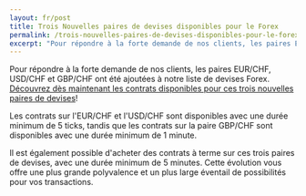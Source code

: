 ```yaml
---
layout: fr/post
title: Trois Nouvelles paires de devises disponibles pour le Forex
permalink: /trois-nouvelles-paires-de-devises-disponibles-pour-le-forex/
excerpt: "Pour répondre à la forte demande de nos clients, les paires EUR/CHF, USD/CHF et GBP/CHF ont été ajoutées à notre liste de devises Forex. Découvrez dès maintenant les contrats disponibles pour ces trois nouvelles...."  
---
```



Pour répondre à la forte demande de nos clients, les paires EUR/CHF, USD/CHF et GBP/CHF ont été ajoutées à notre liste de devises Forex. [Découvrez dès maintenant les contrats disponibles pour ces trois nouvelles paires de devises](hhttps://www.binary.com/d/trade.cgi?market=forex&time=5m&form_name=risefall&expiry_type=duration&amount_type=payout&H=S0P&currency=USD&underlying_symbol=frxEURCHF&amount=100&date_start=now&type=CALL&L=S0P&l=FR&utm_source=blog&utm_medium=social&utm_campaign=whatsnew)!

Les contrats sur l'EUR/CHF et l'USD/CHF sont disponibles avec une durée minimum de 5 ticks, tandis que les contrats sur la paire GBP/CHF sont disponibles avec une durée minimum de 1 minute.

Il est également possible d'acheter des contrats à terme sur ces trois paires de devises, avec une durée minimum de 5 minutes. Cette évolution vous offre une plus grande polyvalence et un plus large éventail de possibilités pour vos transactions.
